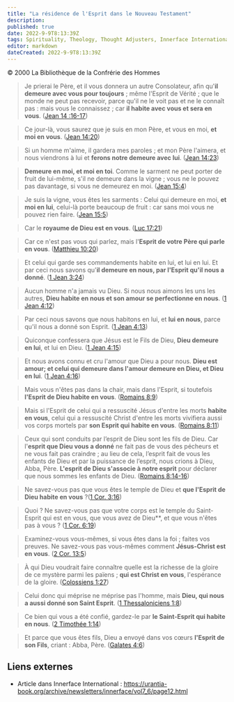 ```yaml
---
title: "La résidence de l'Esprit dans le Nouveau Testament"
description: 
published: true
date: 2022-9-9T8:13:39Z
tags: Spirituality, Theology, Thought Adjusters, Innerface International, article
editor: markdown
dateCreated: 2022-9-9T8:13:39Z
---
```


<p class="v-card v-sheet theme--light gray lighten-3 px-2">© 2000 La Bibliothèque de la Confrérie des Hommes</p>


> Je prierai le Père, et il vous donnera un autre Consolateur, afin qu'**il demeure avec vous pour toujours** ; même l'Esprit de Vérité ; que le monde ne peut pas recevoir, parce qu'il ne le voit pas et ne le connaît pas : mais vous le connaissez ; car **il habite avec vous et sera en vous**. ([Jean 14 :16-17](/fr/Bible/John/14#v16))

> Ce jour-là, vous saurez que je suis en mon Père, et vous en moi, **et moi en vous**. ([Jean 14:20](/fr/Bible/John/14#v20))

> Si un homme m'aime, il gardera mes paroles ; et mon Père l'aimera, et nous viendrons à lui et **ferons notre demeure avec lui**. ([Jean 14:23](/fr/Bible/John/14#v23))

> **Demeure en moi, et moi en toi**. Comme le sarment ne peut porter de fruit de lui-même, s'il ne demeure dans la vigne ; vous ne le pouvez pas davantage, si vous ne demeurez en moi. ([Jean 15:4](/fr/Bible/John/15#v4))

> Je suis la vigne, vous êtes les sarments : Celui qui demeure en moi, **et moi en lui**, celui-là porte beaucoup de fruit : car sans moi vous ne pouvez rien faire. ([Jean 15:5](/fr/Bible/John/15#v5))

> Car le **royaume de Dieu est en vous**. ([Luc 17:21](/fr/Bible/Luke/17#v21))

> Car ce n'est pas vous qui parlez, mais l'**Esprit de votre Père qui parle en vous**. ([Matthieu 10:20](/fr/Bible/Matthew/10#v20))

> Et celui qui garde ses commandements habite en lui, et lui en lui. Et par ceci nous savons qu'**il demeure en nous, par l'Esprit qu'il nous a donné**. ([1 Jean 3:24](/fr/Bible/1_John/3#v24))

> Aucun homme n'a jamais vu Dieu. Si nous nous aimons les uns les autres, **Dieu habite en nous et son amour se perfectionne en nous**. ([1 Jean 4:12](/fr/Bible/1_John/4#v12))

> Par ceci nous savons que nous habitons en lui, et **lui en nous**, parce qu'il nous a donné son Esprit. ([1 Jean 4:13](/fr/Bible/1_John/4#v13))

> Quiconque confessera que Jésus est le Fils de Dieu, **Dieu demeure en lui**, et lui en Dieu. ([1 Jean 4:15](/fr/Bible/1_John/4#v15))

> Et nous avons connu et cru l'amour que Dieu a pour nous. **Dieu est amour; et celui qui demeure dans l'amour demeure en Dieu, et Dieu en lui**. ([1 Jean 4:16](/fr/Bible/1_John/4#v16))

> Mais vous n'êtes pas dans la chair, mais dans l'Esprit, si toutefois **l'Esprit de Dieu habite en vous**. ([Romains 8:9](/fr/Bible/Romans/8#v9))

> Mais si l'Esprit de celui qui a ressuscité Jésus d'entre les morts **habite en vous**, celui qui a ressuscité Christ d'entre les morts vivifiera aussi vos corps mortels par **son Esprit qui habite en vous**. ([Romains 8:11](/fr/Bible/Romans/8#v11))

> Ceux qui sont conduits par l’esprit de Dieu sont les fils de Dieu. Car l'**esprit que Dieu vous a donné** ne fait pas de vous des pécheurs et ne vous fait pas craindre ; au lieu de cela, l’esprit fait de vous les enfants de Dieu et par la puissance de l’esprit, nous crions à Dieu, Abba, Père. **L'esprit de Dieu s'associe à notre esprit** pour déclarer que nous sommes les enfants de Dieu. ([Romains 8:14-16](/fr/Bible/Romans/8#v14))

> Ne savez-vous pas que vous êtes le temple de Dieu et **que l'Esprit de Dieu habite en vous** ?([1 Cor. 3:16](/fr/Bible/1_Corinthians/3#v16))

> Quoi ? Ne savez-vous pas que votre corps est le temple du Saint-Esprit qui est en vous, que vous avez de Dieu**, et que vous n'êtes pas à vous ? ([1 Cor. 6:19](/fr/Bible/1_Corinthians/6#v19))

> Examinez-vous vous-mêmes, si vous êtes dans la foi ; faites vos preuves. Ne savez-vous pas vous-mêmes comment **Jésus-Christ est en vous**. ([2 Cor. 13:5](/fr/Bible/2_Corinthians/13#v5))

> À qui Dieu voudrait faire connaître quelle est la richesse de la gloire de ce mystère parmi les païens ; **qui est Christ en vous**, l'espérance de la gloire. ([Colossiens 1:27](/fr/Bible/Colossians/1#v27))

> Celui donc qui méprise ne méprise pas l'homme, mais **Dieu, qui nous a aussi donné son Saint Esprit**. ([1 Thessaloniciens 1:8](/fr/Bible/1_Thessalonians/1#v8))

> Ce bien qui vous a été confié, gardez-le par **le Saint-Esprit qui habite en nous**. ([2 Timothée 1:14](/fr/Bible/2_Timothy/1#v14))

> Et parce que vous êtes fils, Dieu a envoyé dans vos cœurs **l'Esprit de son Fils**, criant : Abba, Père. ([Galates 4:6](/fr/Bible/Galatians/4#v6))

## Liens externes

- Article dans Innerface International : https://urantia-book.org/archive/newsletters/innerface/vol7_6/page12.html





